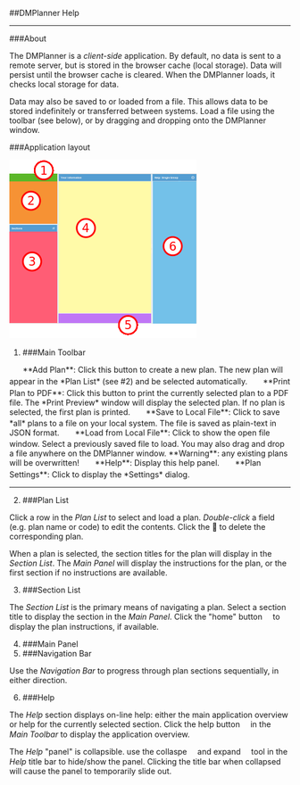 ##DMPlanner Help

---

###About

The DMPlanner is a *client-side* application. By default, no data is sent to a remote server, but is
stored in the browser cache (local storage). Data will persist until the browser cache is cleared.
When the DMPlanner loads, it checks local storage for data.

Data may also be saved to or loaded from a file. This allows data to be stored indefinitely or transferred
between systems. Load a file using the toolbar (see below), or by dragging and dropping onto the DMPlanner window.

###Application layout

![DMPlanner layout](resources/doc/images/layout.png "DMPlanner layout")

1. ###Main Toolbar
  <div class="x-tool x-panel-header-light" style="vertical-align:middle;width:20px;height:20px;text-align:center;padding-top:1px;display:inline-block;border:0;background-color:inherit"><img style="opacity:1;background-color:inherit" role="presentation" src="data:image/gif;base64,R0lGODlhAQABAID/AMDAwAAAACH5BAEAAAAALAAAAAABAAEAAAICRAEAOw==" class="x-tool-img x-tool-plus"></div>
  **Add Plan**: Click this button to create a new plan. The new plan will appear in the *Plan List* (see #2) and be selected automatically.

  <div class="x-tool x-panel-header-light" style="vertical-align:middle;width:20px;height:20px;text-align:center;padding-top:1px;display:inline-block;border:0;background-color:inherit"><img style="opacity:1;background-color:inherit" role="presentation" src="data:image/gif;base64,R0lGODlhAQABAID/AMDAwAAAACH5BAEAAAAALAAAAAABAAEAAAICRAEAOw==" class="x-tool-img x-tool-print"></div>
  **Print Plan to PDF**: Click this button to print the currently selected plan to a PDF file. The *Print Preview* window will
  display the selected plan. If no plan is selected, the first plan is printed.

  <div style="vertical-align:middle;width:20px;height:20px;text-align:center;display:inline-block;border:0;background-color:inherit"><span style="font-family:FontAwesome;font-size:16px;color:#666;">&#xf0c7;</span></div>
  **Save to Local File**: Click to save *all* plans to a file on your local system. The file is saved as plain-text in JSON format.

  <div style="vertical-align:middle;width:20px;height:20px;text-align:center;display:inline-block;border:0;background-color:inherit"><span style="font-family:FontAwesome;font-size:16px;color:#666;">&#xf093;</span></div>
  **Load from Local File**: Click to show the open file window. Select a previously saved file to load. You may also drag and drop a
  file anywhere on the DMPlanner window. **Warning**: any existing plans will be overwritten!

  <div class="x-tool x-panel-header-light" style="vertical-align:middle;width:20px;height:20px;text-align:center;padding-top:1px;display:inline-block;border:0;background-color:inherit"><img style="opacity:1;background-color:inherit" role="presentation" src="data:image/gif;base64,R0lGODlhAQABAID/AMDAwAAAACH5BAEAAAAALAAAAAABAAEAAAICRAEAOw==" class="x-tool-img x-tool-help"></div>
  **Help**: Display this help panel.

  <div class="x-tool x-panel-header-light" style="vertical-align:middle;width:20px;height:20px;text-align:center;padding-top:1px;display:inline-block;border:0;background-color:inherit"><img style="opacity:1;background-color:inherit" role="presentation" src="data:image/gif;base64,R0lGODlhAQABAID/AMDAwAAAACH5BAEAAAAALAAAAAABAAEAAAICRAEAOw==" class="x-tool-img x-tool-gear"></div>
  **Plan Settings**: Click to display the *Settings* dialog.

  ---

2. ###Plan List

  Click a row in the *Plan List* to select and load a plan. *Double-click* a field (e.g. plan name or code) to edit the contents.
  Click the <span class="fa">&#xf00d;</span> to delete the corresponding plan.

  When a plan is selected, the section titles for the plan will display in the *Section List*. The *Main Panel* will display
  the instructions for the plan, or the first section if no instructions are available.

3. ###Section List

  The *Section List* is the primary means of navigating a plan. Select a section title to display the section in the *Main Panel*.
  Click the "home" button <span  style="font-family:FontAwesome;">&#xf015;</span> to display the plan instructions, if available.

4. ###Main Panel
5. ###Navigation Bar

  Use the *Navigation Bar* to progress through plan sections sequentially, in either direction.

6. ###Help

  The *Help* section displays on-line help: either the main application overview or help for the currently selected section.
  Click the help button <span  style="font-family:FontAwesome;">&#xf059;</span> in the *Main Toolbar* to display the application overview.

  The *Help* "panel" is collapsible. use the collaspe <span  style="font-family:FontAwesome;">&#xf138;</span> and expand <span  style="font-family:FontAwesome;">&#xf137;</span> tool
  in the *Help* title bar to hide/show the panel. Clicking the title bar when collapsed will cause the panel to temporarily slide out.
